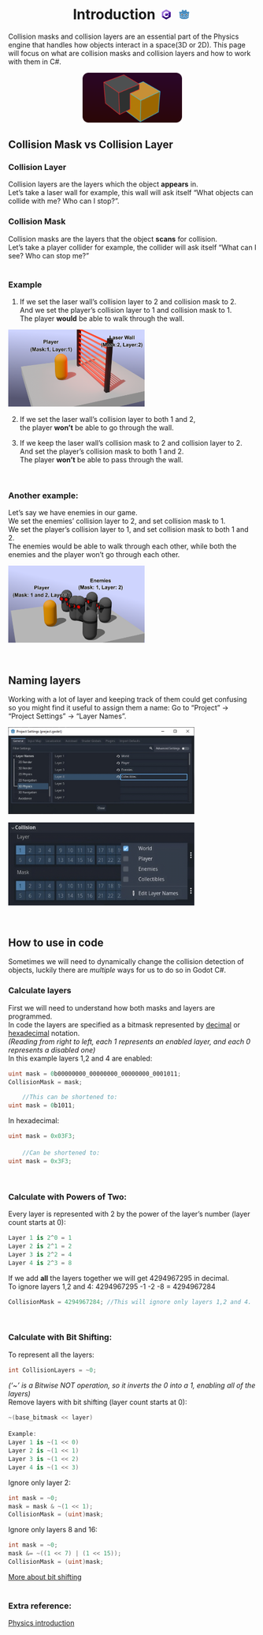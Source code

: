 <p align="center" width="100%">
    <h1 align="center"> Introduction <img id="header-img" src="assets/CsharpLogo_s.png" width="4%" style="padding: 0px 5px;"> <img id="header-img" src="assets/GodotLogo_s.png" width="4%" style="padding: 0px 5px;"></h1>
</p>

Collision masks and collision layers are an essential part of the Physics engine that handles how objects interact in a space(3D or 2D).
This page will focus on what are collision masks and collision layers and how to work with them in C#.

<p align="center" width="100%">
<img src="assets/CollisionLayersNMasksGraphic.png" width="40%">
</p>

## Collision Mask vs Collision Layer
### Collision Layer
Collision layers are the layers which the object **appears** in. <br>
Let’s take a laser wall for example, this wall will ask itself “What objects can collide with me? Who can I stop?”. <br>

### Collision Mask
Collision masks are the layers that the object **scans** for collision. <br>
Let’s take a player collider for example, the collider will ask itself “What can I see? Who can stop me?” <br>
<br>
### Example
1.  If we set the laser wall’s collision layer to 2 and collision mask to 2. <br>
And we set the player’s collision layer to 1 and collision mask to 1. <br>
The player **would** be able to walk through the wall. <br>
<img src="assets/render_pic2.png" width="55%">

2.  If we set the laser wall’s collision layer to both 1 and 2, <br>
the player **won’t** be able to go through the wall. <br>

3.  If we keep the laser wall’s collision mask to 2 and collision layer to 2. <br>
And set the player’s collision mask to both 1 and 2. <br>
The player **won’t** be able to pass through the wall. <br>
<br>

### Another example:
Let’s say we have enemies in our game. <br>
We set the enemies’ collision layer to 2, and set collision mask to 1. <br>
We set the player’s collision layer to 1, and set collision mask to both 1 and 2. <br>
The enemies would be able to walk through each other, while both the enemies and the player won’t go through each other. <br>
<p align="left" width="100%">
<img src="assets/render_pic3.png" width="55%">
</p>
<br>

## Naming layers
Working with a lot of layer and keeping track of them could get confusing so you might find it useful to assign them a name:
Go to “Project” → “Project Settings” → “Layer Names”.
<p align="left" width="100%">
<img src="assets/gd_pic1-upscaled.png" width="75%">
</p>
<p align="left" width="100%">
<img src="assets/gd_pic2-upscaled.png" width="75%">
</p>
<br>

## How to use in code <br>
Sometimes we will need to dynamically change the collision detection of objects, luckily there are *multiple* ways for us to do so in Godot C#. <br>

### Calculate layers <br>
First we will need to understand how both masks and layers are programmed. <br>
In code the layers are specified as a bitmask represented by [decimal](https://en.wikipedia.org/wiki/Decimal) or [hexadecimal](https://en.wikipedia.org/wiki/Hexadecimal) notation. <br>
*(Reading from right to left, each 1 represents an enabled layer, and each 0 represents a disabled one)* <br>
In this example layers 1,2 and 4 are enabled: <br>
```cs
uint mask = 0b00000000_00000000_00000000_0001011;
CollisionMask = mask;
```
```cs
	//This can be shortened to:
uint mask = 0b1011;
```
In hexadecimal: <br>
```cs
uint mask = 0x03F3;

	//Can be shortened to:
uint mask = 0x3F3;
```
<br>

### Calculate with Powers of Two: <br>
Every layer is represented with 2 by the power of the layer’s number (layer count starts at 0): <br>
```cs
Layer 1 is 2^0 = 1
Layer 2 is 2^1 = 2
Layer 3 is 2^2 = 4
Layer 4 is 2^3 = 8 
```
If we add **all** the layers together we will get 4294967295 in decimal. <br>
To ignore layers 1,2 and 4:  4294967295 -1 -2 -8 = 4294967284 <br>
```cs
CollisionMask = 4294967284; //This will ignore only layers 1,2 and 4.
```

<br>

### Calculate with Bit Shifting: <br>
To represent all the layers: <br>
```cs
int CollisionLayers = ~0; 
```
*(‘~’ is a Bitwise NOT operation, so it inverts the 0 into a 1, enabling all of the layers)* <br>
Remove layers with bit shifting (layer count starts at 0): <br>
```cs
~(base_bitmask << layer)

Example:
Layer 1 is ~(1 << 0)
Layer 2 is ~(1 << 1)
Layer 3 is ~(1 << 2)
Layer 4 is ~(1 << 3) 
```
Ignore only layer 2: <br>
```cs
int mask = ~0;
mask = mask & ~(1 << 1);
CollisionMask = (uint)mask; 
```
Ignore only layers 8 and 16: <br>
```cs
int mask = ~0;
mask &= ~((1 << 7) | (1 << 15));
CollisionMask = (uint)mask; 
```
[More about bit shifting](https://learn.microsoft.com/en-us/dotnet/csharp/language-reference/operators/bitwise-and-shift-operators) <br>
<br>
### Extra reference:
[Physics introduction](https://docs.godotengine.org/en/stable/tutorials/physics/physics_introduction.html#collision-layers-and-masks)
